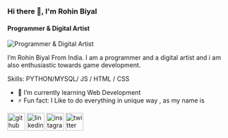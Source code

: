 ### Hi there 👋, I'm Rohin Biyal
#### Programmer & Digital Artist
![Programmer & Digital Artist](https://pbs.twimg.com/profile_banners/1495650939000143874/1659267070/1080x360)

I’m Rohin Biyal From India. I am a programmer and a digital artist and i am also enthusiastic towards game development.

Skills: PYTHON/MYSQL/ JS / HTML / CSS

- 🌱 I’m currently learning Web Development 
- ⚡ Fun fact: I Like to do everything in unique way , as my name is 


[<img src='https://cdn.jsdelivr.net/npm/simple-icons@3.0.1/icons/github.svg' alt='github' height='40'>](https://github.com/R0hin999)  [<img src='https://cdn.jsdelivr.net/npm/simple-icons@3.0.1/icons/linkedin.svg' alt='linkedin' height='40'>](https://www.linkedin.com/in/https://www.linkedin.com/in/rohin-biyal-b9baa0216//)  [<img src='https://cdn.jsdelivr.net/npm/simple-icons@3.0.1/icons/instagram.svg' alt='instagram' height='40'>](https://www.instagram.com/https://www.instagram.com/irohinbiyal//)  [<img src='https://cdn.jsdelivr.net/npm/simple-icons@3.0.1/icons/twitter.svg' alt='twitter' height='40'>](https://twitter.com/https://twitter.com/BiyalRohin)  

